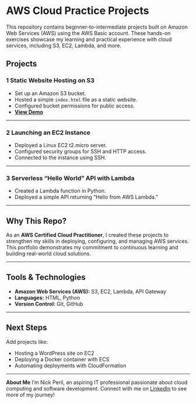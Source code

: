 # AWS Cloud Practice Projects

This repository contains beginner-to-intermediate projects built on Amazon Web Services (AWS) using the AWS Basic account. These hands-on exercises showcase my learning and practical experience with cloud services, including S3, EC2, Lambda, and more.

## Projects

### 1️ Static Website Hosting on S3
- Set up an Amazon S3 bucket.
- Hosted a simple `index.html` file as a static website.
- Configured bucket permissions for public access.
- **[View Demo]([https://your-s3-endpoint](http://nicks-cloud-website.s3-website-us-east-1.amazonaws.com))**

---

### 2️ Launching an EC2 Instance
- Deployed a Linux EC2 t2.micro server.
- Configured security groups for SSH and HTTP access.
- Connected to the instance using SSH.

---

### 3️ Serverless “Hello World” API with Lambda
- Created a Lambda function in Python.
- Deployed a simple API returning “Hello from AWS Lambda.”

---

##  Why This Repo?
As an **AWS Certified Cloud Practitioner**, I created these projects to strengthen my skills in deploying, configuring, and managing AWS services. This portfolio demonstrates my commitment to continuous learning and building real-world cloud solutions.

---

## Tools & Technologies
- **Amazon Web Services (AWS):** S3, EC2, Lambda, API Gateway
- **Languages:** HTML, Python
- **Version Control:** Git, GitHub

---

## Next Steps
 Add projects like:
- Hosting a WordPress site on EC2  
- Deploying a Docker container with ECS  
- Automating deployments with CloudFormation  

---

 **About Me**
I’m Nick Peril, an aspiring IT professional passionate about cloud computing and software development. Connect with me on [LinkedIn](https://www.linkedin.com/in/nicanorjrperil/) to see more of my journey!  


